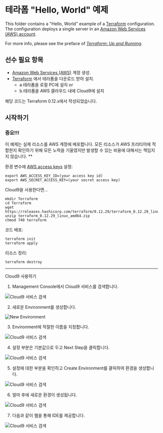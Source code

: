# 테라폼 "Hello, World" 예제

This folder contains a "Hello, World" example of a [Terraform](https://www.terraform.io/) configuration. 
The configuration deploys a single server in an [Amazon Web Services (AWS) account](http://aws.amazon.com/). 

For more info, please see the preface of *[Terraform: Up and Running](http://www.terraformupandrunning.com)*.

## 선수 필요 항목

* [Amazon Web Services (AWS)](http://aws.amazon.com/) 계정 생성.
* [Terraform](https://www.terraform.io/) 에서 테라폼을 다운로드 받아 설치. 
    * a.테라폼을 로컬 PC에 설치 or
    * b.테라폼을 AWS 클라우드 내에 Cloud9에 설치

해당 코드는 Terraform 0.12.x에서 작성되었습니다.

## 시작하기

### 중요!!! 
이 예제는 실제 리소스를 AWS 계정에 배포합니다. 모든 리소스가 AWS 프리티어에 적합한지 확인하기 위해 모든 노력을 기울였지만 발생할 수 있는 비용에 대해서는 책임지지 않습니다. ** 

환경 변수에 [AWS access keys](http://docs.aws.amazon.com/general/latest/gr/aws-sec-cred-types.html#access-keys-and-secret-access-keys) 설정: 

```
export AWS_ACCESS_KEY_ID=(your access key id)
export AWS_SECRET_ACCESS_KEY=(your secret access key)
```

Cloud9을 사용한다면...

```
mkdir Terraform
cd Terraform
wget https://releases.hashicorp.com/terraform/0.12.29/terraform_0.12.29_linux_amd64.zip
unzip terraform_0.12.29_linux_amd64.zip
chmod 740 terraform
```

코드 배포:

```
terraform init
terraform apply
```

리소스 정리:

```
terraform destroy
```

---

Cloud9 사용하기

1. Management Console에서 Cloud9 서비스를 검색합니다.

![Cloud9 서비스 검색](https://github.com/moonjukhim/terraform_up_and_running/blob/master/00.preface/hello-world/img/terraform_cloud9_000.jpg?raw=true)

2. 새로운 Environment를 생성합니다.

![New Environment](https://github.com/moonjukhim/terraform_up_and_running/blob/master/00.preface/hello-world/img/terraform_cloud9_001.jpg?raw=true)

3. Environment에 적절한 이름을 지정합니다.

![Cloud9 서비스 검색](https://github.com/moonjukhim/terraform_up_and_running/blob/master/00.preface/hello-world/img/terraform_cloud9_002.jpg?raw=true)

4. 설정 부분은 기본값으로 두고 Next Step을 클릭합니다.

![Cloud9 서비스 검색](https://github.com/moonjukhim/terraform_up_and_running/blob/master/00.preface/hello-world/img/terraform_cloud9_003.jpg?raw=true)

5. 설정에 대한 부분을 확인하고 Create Environment를 클릭하여 환경을 생성합니다.

![Cloud9 서비스 검색](https://github.com/moonjukhim/terraform_up_and_running/blob/master/00.preface/hello-world/img/terraform_cloud9_004.jpg?raw=true)

6. 얼마 후에 새로운 환경이 생성됩니다.

![Cloud9 서비스 검색](https://github.com/moonjukhim/terraform_up_and_running/blob/master/00.preface/hello-world/img/terraform_cloud9_005.jpg?raw=true)

7. 다음과 같이 웹을 통해 IDE를 제공합니다.

![Cloud9 서비스 검색](https://github.com/moonjukhim/terraform_up_and_running/blob/master/00.preface/hello-world/img/terraform_cloud9_006.jpg?raw=true)
